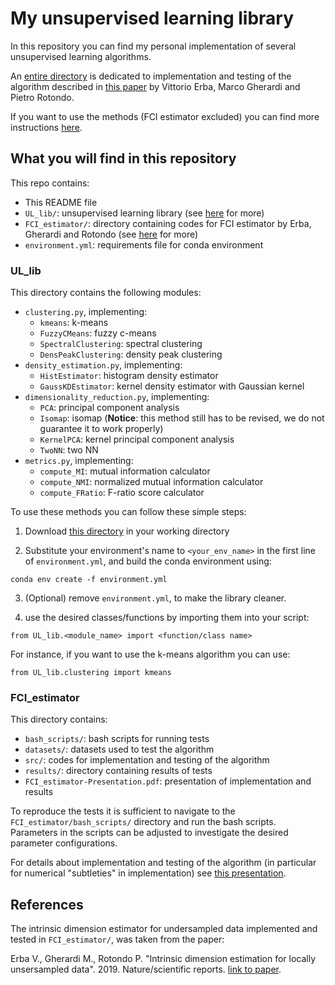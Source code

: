 # My unsupervised learning library

In this repository you can find my personal implementation of several unsupervised
learning algorithms.

An [entire directory](FCI_estimator) is dedicated to implementation and testing of
the algorithm described in [this paper][link1] by Vittorio Erba, Marco Gherardi and
Pietro Rotondo.

If you want to use the methods (FCI estimator excluded) you can find more instructions
[here](#ref1).


## What you will find in this repository

This repo contains:
- This README file
- `UL_lib/`: unsupervised learning library (see [here](#ref1) for more)
- `FCI_estimator/`: directory containing codes for FCI estimator by Erba, Gherardi
  and Rotondo (see [here](#ref2) for more)
- `environment.yml`: requirements file for conda environment


<a name="ref1">
</a>

### UL\_lib

This directory contains the following modules:
- `clustering.py`, implementing:
  - `kmeans`: k-means
  - `FuzzyCMeans`: fuzzy c-means
  - `SpectralClustering`: spectral clustering
  - `DensPeakClustering`: density peak clustering
- `density_estimation.py`, implementing:
  - `HistEstimator`: histogram density estimator
  - `GaussKDEstimator`: kernel density estimator with Gaussian kernel
- `dimensionality_reduction.py`, implementing:
  - `PCA`: principal component analysis
  - `Isomap`: isomap (**Notice**: this method still has to be revised,
    we do not guarantee it to work properly)
  - `KernelPCA`: kernel principal component analysis
  - `TwoNN`: two NN
- `metrics.py`, implementing:
  - `compute_MI`: mutual information calculator
  - `compute_NMI`: normalized mutual information calculator
  - `compute_FRatio`: F-ratio score calculator

To use these methods you can follow these simple steps:

1. Download [this directory](UL_lib) in your working directory

2. Substitute your environment's name to `<your_env_name>` in the first
line of `environment.yml`, and build the conda environment using:

````
conda env create -f environment.yml
````

3. (Optional) remove `environment.yml`, to make the library cleaner.

4. use the desired classes/functions by importing them into your script:

````
from UL_lib.<module_name> import <function/class name>
````

For instance, if you want to use the k-means algorithm you can use:

````
from UL_lib.clustering import kmeans
````


<a name="ref2">
</a>

### FCI\_estimator

This directory contains:
- `bash_scripts/`: bash scripts for running tests
- `datasets/`: datasets used to test the algorithm
- `src/`: codes for implementation and testing of the algorithm
- `results/`: directory containing results of tests
- `FCI_estimator-Presentation.pdf`: presentation of implementation and results

To reproduce the tests it is sufficient to navigate to the `FCI_estimator/bash_scripts/`
directory and run the bash scripts. Parameters in the scripts can be adjusted to
investigate the desired parameter configurations.

For details about implementation and testing of the algorithm (in particular for numerical
"subtleties" in implementation) see [this presentation](FCI_estimator/FCI_estimator-Presentation.pdf).


## References

The intrinsic dimension estimator for undersampled data implemented and tested in
`FCI_estimator/`, was taken from the paper:

Erba V., Gherardi M., Rotondo P. "Intrinsic dimension estimation for locally
unsersampled data". 2019. Nature/scientific reports. [link to paper][link1].




[link1]: https://www.nature.com/articles/s41598-019-53549-9
